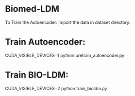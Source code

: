 # Biomed-LDM
To Train the Autoencoder:
Import the data in dataset directory.

# Train Autoencoder:
CUDA_VISIBLE_DEVICES=1 python pretrain_autoencoder.py

# Train BIO-LDM:
CUDA_VISIBLE_DEVICES=2 python train_bioldm.py

